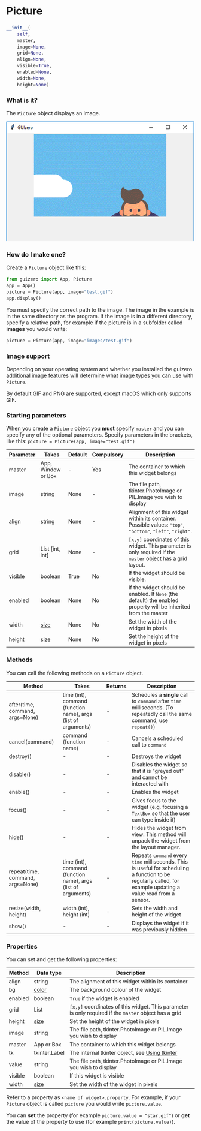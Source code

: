 # Picture

```python
__init__(
    self, 
    master, 
    image=None, 
    grid=None, 
    align=None, 
    visible=True, 
    enabled=None, 
    width=None, 
    height=None)
```

### What is it?
The `Picture` object displays an image.

![Picture on Windows](images/picture_windows.png)

### How do I make one?

Create a `Picture` object like this:

```python
from guizero import App, Picture
app = App()
picture = Picture(app, image="test.gif")
app.display()
```
You must specify the correct path to the image. The image in the example is in the same directory as the program. If the image is in a different directory, specify a relative path, for example if the picture is in a subfolder called **images** you would write:

```python
picture = Picture(app, image="images/test.gif")
```

### Image support

Depending on your operating system and whether you installed the guizero [additional image features](index.md#additional-features-install) will determine what [image types you can use](images.md) with `Picture`.

By default GIF and PNG are supported, except macOS which only supports GIF.

### Starting parameters

When you create a `Picture` object you **must** specify `master` and you can specify any of the optional parameters. Specify parameters in the brackets, like this: `picture = Picture(app, image="test.gif")`

| Parameter | Takes              | Default | Compulsory | Description                                                                                                     |
|-----------|--------------------|---------|------------|-----------------------------------------------------------------------------------------------------------------|
| master    | App, Window or Box | -       | Yes        | The container to which this widget belongs                                                                      |
| image     | string             | None    | -          | The file path, tkinter.PhotoImage or PIL.Image you wish to display                                              |
| align     | string             | None    | -          | Alignment of this widget within its container. Possible values: `"top"`, `"bottom"`, `"left"`, `"right"`.       |
| grid      | List [int, int]    | None    | -          | `[x,y]` coordinates of this widget. This parameter is only required if the `master` object has a grid layout.   |
| visible   | boolean            | True    | No         | If the widget should be visible.                                                                                |
| enabled   | boolean            | None    | No         | If the widget should be enabled. If `None` (the default) the enabled property will be inherited from the master |
| width     | [size](size.md)    | None    | No         | Set the width of the widget in pixels                                                                           |
| height    | [size](size.md)    | None    | No         | Set the height of the widget in pixels                                                                          |



### Methods

You can call the following methods on a `Picture` object.

| Method                           | Takes                                                         | Returns | Description                                                                                                                                                    |
|----------------------------------|---------------------------------------------------------------|---------|----------------------------------------------------------------------------------------------------------------------------------------------------------------|
| after(time, command, args=None)  | time (int), command (function name), args (list of arguments) | -       | Schedules a **single** call to `command` after `time` milliseconds. (To repeatedly call the same command, use `repeat()`)                                      |
| cancel(command)                  | command (function name)                                       | -       | Cancels a scheduled call to `command`                                                                                                                          |
| destroy()                        | -                                                             | -       | Destroys the widget                                                                                                                                            |
| disable()                        | -                                                             | -       | Disables the widget so that it is "greyed out" and cannot be interacted with                                                                                   |
| enable()                         | -                                                             | -       | Enables the widget                                                                                                                                             |
| focus()                          | -                                                             | -       | Gives focus to the widget (e.g. focusing a `TextBox` so that the user can type inside it)                                                                      |
| hide()                           | -                                                             | -       | Hides the widget from view. This method will unpack the widget from the layout manager.                                                                        |
| repeat(time, command, args=None) | time (int), command (function name), args (list of arguments) | -       | Repeats `command` every `time` milliseconds. This is useful for scheduling a function to be regularly called, for example updating a value read from a sensor. |
| resize(width, height)            | width (int), height (int)                                     | -       | Sets the width and height of the widget                                                                                                                        |
| show()                           | -                                                             | -       | Displays the widget if it was previously hidden                                                                                                                |

### Properties

You can set and get the following properties:

| Method  | Data type          | Description                                                                                           |
|---------|--------------------|-------------------------------------------------------------------------------------------------------|
| align   | string             | The alignment of this widget within its container                                                     |
| bg      | [color](colors.md) | The background colour of the widget                                                                   |
| enabled | boolean            | `True` if the widget is enabled                                                                       |
| grid    | List               | `[x,y]` coordinates of this widget. This parameter is only required if the `master` object has a grid |
| height  | [size](size.md)    | Set the height of the widget in pixels                                                                |
| image   | string             | The file path, tkinter.PhotoImage or PIL.Image you wish to display                                    |
| master  | App or Box         | The container to which this widget belongs                                                            |
| tk      | tkinter.Label      | The internal tkinter object, see [Using tkinter](usingtk.md)                                          |
| value   | string             | The file path, tkinter.PhotoImage or PIL.Image you wish to display                                    |
| visible | boolean            | If this widget is visible                                                                             |
| width   | [size](size.md)    | Set the width of the widget in pixels                                                                 |

Refer to a property as `<name of widget>.property`. For example, if your `Picture` object is called `picture` you would write `picture.value`.

You can **set** the property (for example `picture.value = "star.gif"`) or **get** the value of the property to use (for example `print(picture.value)`).


